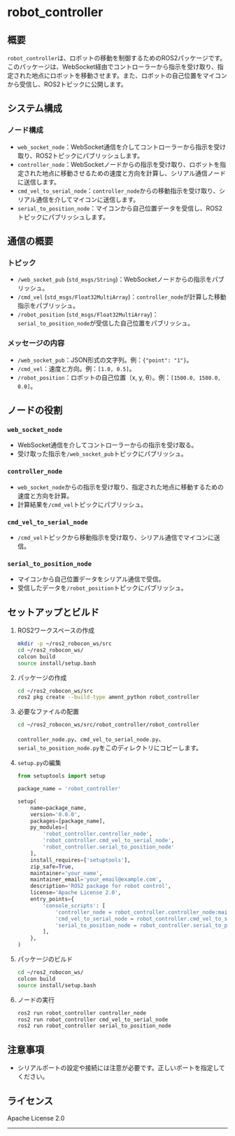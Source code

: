 # robot_controller

## 概要
`robot_controller`は、ロボットの移動を制御するためのROS2パッケージです。このパッケージは、WebSocket経由でコントローラーから指示を受け取り、指定された地点にロボットを移動させます。また、ロボットの自己位置をマイコンから受信し、ROS2トピックに公開します。

## システム構成
### ノード構成
- `web_socket_node`：WebSocket通信を介してコントローラーから指示を受け取り、ROS2トピックにパブリッシュします。
- `controller_node`：WebSocketノードからの指示を受け取り、ロボットを指定された地点に移動させるための速度と方向を計算し、シリアル通信ノードに送信します。
- `cmd_vel_to_serial_node`：`controller_node`からの移動指示を受け取り、シリアル通信を介してマイコンに送信します。
- `serial_to_position_node`：マイコンから自己位置データを受信し、ROS2トピックにパブリッシュします。

## 通信の概要
### トピック
- `/web_socket_pub` (`std_msgs/String`)：WebSocketノードからの指示をパブリッシュ。
- `/cmd_vel` (`std_msgs/Float32MultiArray`)：`controller_node`が計算した移動指示をパブリッシュ。
- `/robot_position` (`std_msgs/Float32MultiArray`)：`serial_to_position_node`が受信した自己位置をパブリッシュ。

### メッセージの内容
- `/web_socket_pub`：JSON形式の文字列。例：`{"point": "1"}`。
- `/cmd_vel`：速度と方向。例：`[1.0, 0.5]`。
- `/robot_position`：ロボットの自己位置（x, y, θ）。例：`[1500.0, 1500.0, 0.0]`。

## ノードの役割
### `web_socket_node`
- WebSocket通信を介してコントローラーからの指示を受け取る。
- 受け取った指示を`/web_socket_pub`トピックにパブリッシュ。

### `controller_node`
- `web_socket_node`からの指示を受け取り、指定された地点に移動するための速度と方向を計算。
- 計算結果を`/cmd_vel`トピックにパブリッシュ。

### `cmd_vel_to_serial_node`
- `/cmd_vel`トピックから移動指示を受け取り、シリアル通信でマイコンに送信。

### `serial_to_position_node`
- マイコンから自己位置データをシリアル通信で受信。
- 受信したデータを`/robot_position`トピックにパブリッシュ。

## セットアップとビルド
1. ROS2ワークスペースの作成
    ```bash
    mkdir -p ~/ros2_robocon_ws/src
    cd ~/ros2_robocon_ws/
    colcon build
    source install/setup.bash
    ```

2. パッケージの作成
    ```bash
    cd ~/ros2_robocon_ws/src
    ros2 pkg create --build-type ament_python robot_controller
    ```

3. 必要なファイルの配置
    ```bash
    cd ~/ros2_robocon_ws/src/robot_controller/robot_controller
    ```

    `controller_node.py`、`cmd_vel_to_serial_node.py`、`serial_to_position_node.py`をこのディレクトリにコピーします。

4. `setup.py`の編集
    ```python
    from setuptools import setup

    package_name = 'robot_controller'

    setup(
        name=package_name,
        version='0.0.0',
        packages=[package_name],
        py_modules=[
            'robot_controller.controller_node',
            'robot_controller.cmd_vel_to_serial_node',
            'robot_controller.serial_to_position_node'
        ],
        install_requires=['setuptools'],
        zip_safe=True,
        maintainer='your_name',
        maintainer_email='your_email@example.com',
        description='ROS2 package for robot control',
        license='Apache License 2.0',
        entry_points={
            'console_scripts': [
                'controller_node = robot_controller.controller_node:main',
                'cmd_vel_to_serial_node = robot_controller.cmd_vel_to_serial_node:main',
                'serial_to_position_node = robot_controller.serial_to_position_node:main'
            ],
        },
    )
    ```

5. パッケージのビルド
    ```bash
    cd ~/ros2_robocon_ws/
    colcon build
    source install/setup.bash
    ```

6. ノードの実行
    ```bash
    ros2 run robot_controller controller_node
    ros2 run robot_controller cmd_vel_to_serial_node
    ros2 run robot_controller serial_to_position_node
    ```

## 注意事項
- シリアルポートの設定や接続には注意が必要です。正しいポートを指定してください。

## ライセンス
Apache License 2.0

---



